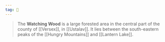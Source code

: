 ```yaml
---
tag: 🌲
---
```

> The **Watching Wood** is a large forested area in the central part of the county of [[Versex]], in [[Ustalav]]. It lies between the south-eastern peaks of the [[Hungry Mountains]] and [[Lantern Lake]].








